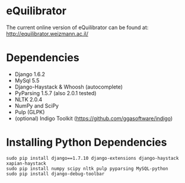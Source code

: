 eQuilibrator
============

The current online version of eQuilibrator can be found at:
http://equilibrator.weizmann.ac.il/

# Dependencies
- Django 1.6.2
- MySql 5.5
- Django-Haystack & Whoosh (autocomplete)
- PyParsing 1.5.7 (also 2.0.1 tested)
- NLTK 2.0.4
- NumPy and SciPy
- Pulp (GLPK)
- (optional) Indigo Toolkit (https://github.com/ggasoftware/indigo)

# Installing Python Dependencies
```
sudo pip install django==1.7.10 django-extensions django-haystack xapian-haystack
sudo pip install numpy scipy nltk pulp pyparsing MySQL-python
sudo pip install django-debug-toolbar
```

